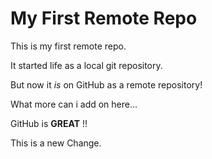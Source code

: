 # My First Remote Repo

This is my first remote repo.

It started life as a local git repository.

But now it *is* on GitHub as a remote repository!

What more can i add on here...

GitHub is **GREAT** !!

This is a new Change. 
